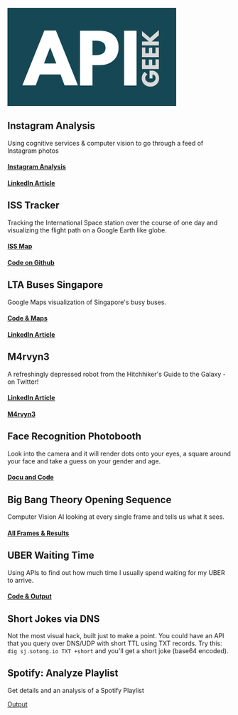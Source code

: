 ![](apigeek.png)

## Instagram Analysis

Using cognitive services & computer vision to go through a feed of Instagram photos

#### [Instagram Analysis](http://ig.sotong.io/)

#### [LinkedIn Article](https://www.linkedin.com/pulse/did-ai-bot-feel-hungry-after-looking-all-my-instagram-uli-hitzel)

## ISS Tracker

Tracking the International Space station over the course of one day and visualizing the flight path on a Google Earth like globe.

#### [ISS Map](http://iss.sotong.io/)
#### [Code on Github](https://github.com/u1i/iss-tracker)

## LTA Buses Singapore

Google Maps visualization of Singapore's busy buses.
#### [Code & Maps](http://lta.sotong.io/)
#### [LinkedIn Article](https://www.linkedin.com/pulse/making-sense-open-data-apis-singapores-busy-buses-uli-hitzel)

## M4rvyn3

A refreshingly depressed robot from the Hitchhiker's Guide to the Galaxy - on Twitter!

#### [LinkedIn Article](https://www.linkedin.com/pulse/im-building-world-sized-robot-uli-hitzel)
#### [M4rvyn3](https://twitter.com/m4rvyn3)

## Face Recognition Photobooth

Look into the camera and it will render dots onto your eyes, a square around your face and take a guess on your gender and age.

#### [Docu and Code](https://github.com/u1i/realtime-face-recognition-webcam-osx)

## Big Bang Theory Opening Sequence

Computer Vision AI looking at every single frame and tells us what it sees.

#### [All Frames & Results](https://github.com/u1i/bbt)

## UBER Waiting Time

Using APIs to find out how much time I usually spend waiting for my UBER to arrive.

#### [Code & Output](https://github.com/u1i/uber-api-calculate-waiting-times)

## Short Jokes via DNS

Not the most visual hack, built just to make a point. You could have an API that you query over DNS/UDP with short TTL using TXT records. Try this: `dig sj.sotong.io TXT +short` and you'll get a short joke (base64 encoded).

## Spotify: Analyze Playlist

Get details and an analysis of a Spotify Playlist

[Output](https://github.com/u1i/spotify-analysis/blob/master/playlist-analyse.png)